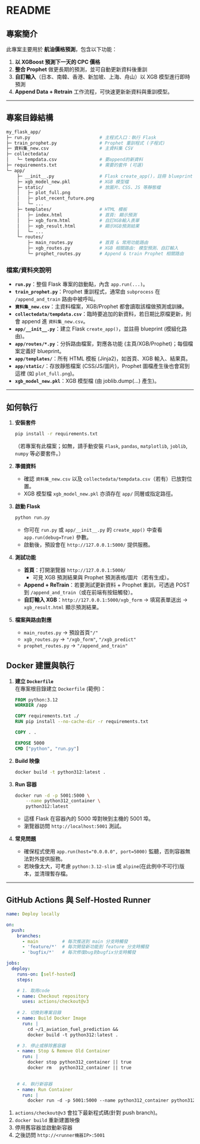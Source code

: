 # README

## 專案簡介

此專案主要用於 **航油價格預測**，包含以下功能：

1. **以 XGBoost 預測下一天的 CPC 價格**  
2. **整合 Prophet** 做更長期的預測，並可自動更新資料後重訓  
3. **自訂輸入**（日本、南韓、香港、新加坡、上海、舟山）以 XGB 模型進行即時預測  
4. **Append Data + Retrain** 工作流程，可快速更新新資料與重訓模型。

---

## 專案目錄結構

```bash
my_flask_app/
├─ run.py                          # 主程式入口：執行 Flask
├─ train_prophet.py                # Prophet 重訓程式 (子程式)
├─ 資料集_new.csv                   # 主資料集 CSV
├─ collectedata/
│   └─ tempdata.csv                # 要append的新資料
├─ requirements.txt                # 需要的套件 (可選)
└─ app/
    ├─ __init__.py                 # Flask create_app()，註冊 blueprint
    ├─ xgb_model_new.pkl           # XGB 模型檔
    ├─ static/                     # 放圖片、CSS、JS 等靜態檔
    │   ├─ plot_full.png
    │   ├─ plot_recent_future.png
    │   └─ ...
    ├─ templates/                  # HTML 模板
    │   ├─ index.html              # 首頁: 顯示預測
    │   ├─ xgb_form.html           # 自訂XGB輸入表單
    │   ├─ xgb_result.html         # 顯示XGB預測結果
    │   └─ ...
    └─ routes/
        ├─ main_routes.py          # 首頁 & 常用功能路由
        ├─ xgb_routes.py           # XGB 相關路由: 模型預測、自訂輸入
        └─ prophet_routes.py       # Append & train Prophet 相關路由
```

### 檔案/資料夾說明

- **`run.py`**：整個 Flask 專案的啟動點，內含 `app.run(...)`。  
- **`train_prophet.py`**：Prophet 重訓程式，通常由 `subprocess` 在 `/append_and_train` 路由中被呼叫。  
- **`資料集_new.csv`**：主資料檔案，XGB/Prophet 都會讀取該檔做預測或訓練。  
- **`collectedata/tempdata.csv`**：臨時要追加的新資料，若日期比原檔更新，則會 append 進 `資料集_new.csv`。  
- **`app/__init__.py`**：建立 Flask `create_app()`，並註冊 blueprint (模組化路由)。  
- **`app/routes/*.py`**：分拆路由檔案，對應各功能 (主頁/XGB/Prophet)；每個檔案定義好 blueprint。  
- **`app/templates/`**：所有 HTML 模板 (Jinja2)，如首頁、XGB 輸入、結果頁。  
- **`app/static/`**：存放靜態檔案 (CSS/JS/圖片)，Prophet 圖檔產生後也會寫到這裡 (如 `plot_full.png`)。  
- **`xgb_model_new.pkl`**：XGB 模型檔 (由 joblib.dump(...) 產生)。  

---

## 如何執行

1. **安裝套件**  
   ```bash
   pip install -r requirements.txt
   ```
   （若專案有此檔案；如無，請手動安裝 `Flask`, `pandas`, `matplotlib`, `joblib`, `numpy` 等必要套件。）

2. **準備資料**  
   - 確認 `資料集_new.csv` 以及 `collectedata/tempdata.csv`（若有）已放對位置。  
   - XGB 模型檔 `xgb_model_new.pkl` 亦須存在 `app/` 同層或指定路徑。

3. **啟動 Flask**  
   ```bash
   python run.py
   ```
   - 你可在 `run.py` 或 `app/__init__.py` 的 `create_app()` 中查看 `app.run(debug=True)` 參數。  
   - 啟動後，預設會在 `http://127.0.0.1:5000/` 提供服務。

4. **測試功能**  
   - **首頁**：打開瀏覽器 `http://127.0.0.1:5000/`  
     - 可見 XGB 預測結果與 Prophet 預測表格/圖片（若有生成）。  
   - **Append + ReTrain**：若要測試更新資料 + Prophet 重訓，可透過 POST 到 `/append_and_train`（或在前端有按鈕觸發）。  
   - **自訂輸入 XGB**：`http://127.0.0.1:5000/xgb_form` → 填寫表單送出 → `xgb_result.html` 顯示預測結果。  

5. **檔案與路由對應**  
   - `main_routes.py` → 預設首頁`"/"`  
   - `xgb_routes.py` → `"/xgb_form"`, `"/xgb_predict"`  
   - `prophet_routes.py` → `"/append_and_train"`  


## Docker 建置與執行

1.  **建立 `Dockerfile`**  
    在專案根目錄建立 `Dockerfile` (範例)：
    
    ```dockerfile
    FROM python:3.12
    WORKDIR /app
    
    COPY requirements.txt ./
    RUN pip install --no-cache-dir -r requirements.txt
    
    COPY . .
    
    EXPOSE 5000
    CMD ["python", "run.py"]
    
    ```
    
2.  **Build 映像**
    
    ```bash
    docker build -t python312:latest .
    
    ```
    
3.  **Run 容器**
    
    ```bash
    docker run -d -p 5001:5000 \
        --name python312_container \
        python312:latest
    
    ```
    
    -   這樣 Flask 在容器內的 5000 埠對映到主機的 5001 埠。
    -   瀏覽器訪問 `http://localhost:5001` 測試。
4.  **常見問題**
    
    -   確保程式使用 `app.run(host="0.0.0.0", port=5000)` 監聽，否則容器無法對外提供服務。
    -   若映像太大，可考慮 `python:3.12-slim` 或 `alpine`(在此例中不可行)版本，並清理暫存檔。

---

## GitHub Actions 與 Self-Hosted Runner 

```yaml
name: Deploy locally

on:
  push:
    branches:
      - main         # 每次推送到 main 分支時觸發
      - 'feature/*'  # 每次開發新功能到 feature 分支時觸發
      - 'bugfix/*'   # 每次修復bug到bugfix分支時觸發

jobs:
  deploy:
    runs-on: [self-hosted]
    steps:

    # 1. 取用code
    - name: Checkout repository
      uses: actions/checkout@v3
    
    # 2. 切換到專案目錄
    - name: Build Docker Image
      run: |
        cd ~/1_aviation_fuel_prediction &&
        docker build -t python312:latest .

    # 3. 停止或移除舊容器
    - name: Stop & Remove Old Container
      run: |
        docker stop python312_container || true
        docker rm   python312_container || true

    
    # 4. 執行新容器
    - name: Run Container
      run: |
        docker run -d -p 5001:5000 --name python312_container python312:latest

```

1.  `actions/checkout@v3` 會拉下最新程式碼(針對 push branch)。
2.  `docker build` 重新建置映像
3.  停用舊容器並啟動新容器
4.  之後訪問 `http://<runner機器IP>:5001`
